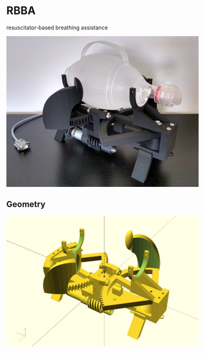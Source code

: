 # RBBA
resuscitator-based breathing assistance


![device_photo](https://github.com/jkerdels/RBBA/blob/master/rbba-dev.jpg?raw=true "device prototype")


## Geometry

![parametric_geometry](https://github.com/jkerdels/RBBA/blob/master/rbba-openscad.jpg?raw=true "device geometry")
